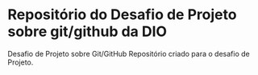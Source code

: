 # Repositório do Desafio de Projeto sobre git/github da DIO
Desafio de Projeto sobre Git/GitHub
Repositório criado para o desafio de Projeto.
